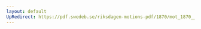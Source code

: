 ```yaml
---
layout: default
UpRedirect: https://pdf.swedeb.se/riksdagen-motions-pdf/1870/mot_1870__ak__00012/mot_1870__ak__00012_002.pdf
---
```

